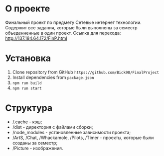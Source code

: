 # О проекте
Финальный проект по предмету Сетевые интернет технологии. Содержит все задания, которые были выполнены за семестр объеденненные в один проект. Ссылка для перехода: http://137.184.64.172/FinP.html
# Установка
1. Clone repository from GitHub `https://github.com/Bick98/FinalProject`
2. Install dependencies from `package.json`
3. `npm run build`
4. `npm run start`
# Структура
- /.cache - кэш;
- /dist - директория с файлами сборки;
- /node_modules - установленные зависимости проекта;
- /ArtS, /Chat, /Whackamole, /Pilots, /Timer - проекты, которые были созданы за семестр;
- /Picture - изображения.
